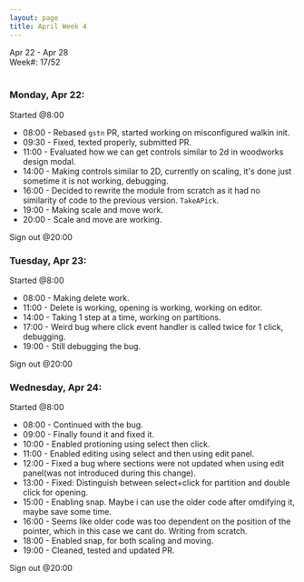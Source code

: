 ```yaml
---
layout: page
title: April Week 4
---
```


Apr 22 - Apr 28<br>
Week#: 17/52<br><br>


### Monday, Apr 22:

Started @8:00

- 08:00 - Rebased `gstn` PR, started working on misconfigured walkin init.
- 09:30 - Fixed, texted properly, submitted PR.
- 11:00 - Evaluated how we can get controls similar to 2d in woodworks design modal.
- 14:00 - Making controls similar to 2D, currently on scaling, it's done just sometime it is not working, debugging.
- 16:00 - Decided to rewrite the module from scratch as it had no similarity of code to the previous version. `TakeAPick`.
- 19:00 - Making scale and move work.
- 20:00 - Scale and move are working.

Sign out @20:00

### Tuesday, Apr 23:

Started @8:00

- 08:00 - Making delete work.
- 11:00 - Delete is working, opening is working, working on editor.
- 14:00 - Taking 1 step at a time, working on partitions.
- 17:00 - Weird bug where click event handler is  called twice for 1 click, debugging.
- 19:00 - Still debugging the bug.

Sign out @20:00

### Wednesday, Apr 24:

Started @8:00

- 08:00 - Continued with the bug.
- 09:00 - Finally found it and fixed it.
- 10:00 - Enabled protioning using select then click.
- 11:00 - Enabled editing using select and then using edit panel.
- 12:00 - Fixed a bug where sections were not updated when using edit panel(was not introduced during this change).
- 13:00 - Fixed: Distinguish between select+click for partition and double click for opening.
- 15:00 - Enabling snap. Maybe i can use the older code after omdifying it, maybe save some time.
- 16:00 - Seems like older code was too dependent on the position of the pointer, which in this case we cant do. Writing from scratch.
- 18:00 - Enabled snap, for both scaling and moving.
- 19:00 - Cleaned, tested and updated PR.

Sign out @20:00